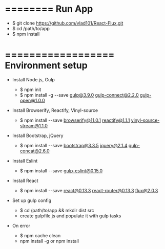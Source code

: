 ========
Run App
========

- $ git clone https://github.com/vlad101/React-Flux.git
- $ cd /path/to/app
- $ npm install

==================
Environment setup
==================

- Install Node.js, Gulp
	- $ npm init
	- $ npm install -g --save gulp@3.9.0 gulp-connect@2.2.0 gulp-open@1.0.0 

- Install Browserify, Reactify, Vinyl-source
	- $ npm install --save browserify@11.0.1 reactify@1.1.1 vinyl-source-stream@1.1.0

- Install Bootstrap, jQuery
	- $ npm install --save bootstrap@3.3.5 jquery@2.1.4 gulp-concat@2.6.0

- Install Eslint
	- $ npm install --save gulp-eslint@0.15.0

- Install React
	- $ npm install --save react@0.13.3 react-router@0.13.3 flux@2.0.3

- Set up gulp config
	- $ cd /path/to/app && mkdir dist src
	- create gulpfile.js and populate it with gulp tasks

- On error
	- $ npm cache clean
	- npm install -g <package> or npm install <package>